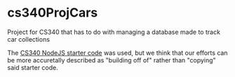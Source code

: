 # cs340ProjCars
Project for CS340 that has to do with managing a database made to track car collections

The [CS340 NodeJS starter code](https://github.com/osu-cs340-ecampus/nodejs-starter-app) was used, but we think that our efforts can be more accuretally described as "building off of" rather than "copying" said starter code.
